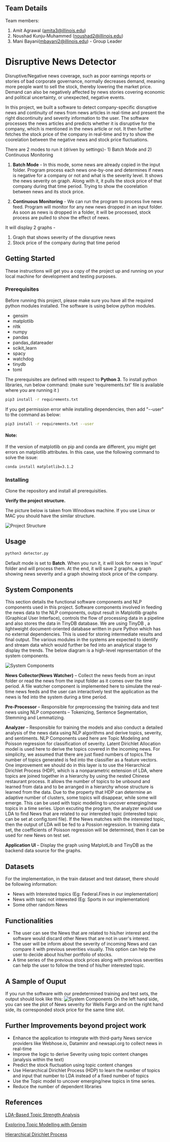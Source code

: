 ## Team Details

Team members:
1)	Amit Agrawal (amita3@illinois.edu)
2)	Noushad Kunju-Muhammed (noushad2@illinois.edu)
3)	Mani Bayani(mbayani2@illinois.edu) - Group Leader

# Disruptive News Detector

Disruptive/Negative news coverage, such as poor earnings reports or stories of bad corporate governance, normally decreases demand, meaning more people want to sell the stock, thereby lowering the market price. Demand can also be negatively affected by news stories covering economic and political uncertainty, or unexpected, negative events.

In this project, we built a software to detect company-specific disruptive news and continuity of news from news articles in real-time and present the right discontinuity and severity information to the user. The software processes the news articles and predicts whether it is disruptive for the company, which is mentioned in the news article or not. It then further fetches the stock price of the company in real-time and try to show the coorelation between the negative news and stock price fluctuations. 

There are 2 modes to run it (driven by settings)- 1) Batch Mode and 2) Continuous Monitoring

1) **Batch Mode** - In this mode, some news are already copied in the input folder. Program process each news one-by-one and determines if news is negative for a company or not and what is the severity level. It shows the news severity on graph. Along with it, it pulls the stock price of that company during that time period. Trying to show the coorelation between news and its stock price.

2) **Continuous Monitoring** - We can run the program to process live news feed. Program will monitor for any new news dropped in an input folder. As soon as news is dropped in a folder, it will be processed, stock process are pulled to show the effect of news.

It will display 2 graphs - 
1) Graph that shows severity of the disruptive news 
2) Stock price of the company during that time period


## Getting Started

These instructions will get you a copy of the project up and running on your local machine for development and testing purposes. 


### Prerequisites
Before running this project, please make sure you have all the required python modules installed.
The software is using below python modules.
* gensim
* matplotlib
* nltk
* numpy
* pandas
* pandas_datareader
* scikit_learn
* spacy
* watchdog
* tinydb
* toml

The prerequisites are defined with respect to **Python 3**. To install python libraries, run below command:
(make sure 'requirements.txt' file is available where you are running it )

```bash
pip3 install -r requirements.txt
```

If you get permission error while installing dependencies, then add "--user" to the command as below:
```bash
pip3 install -r requirements.txt --user
```
#### Note:
If the version of matplotlib on pip and conda are different, you might get errors on matplotlib attributes. In this case, use the following command to solve the issue:
```bash
conda install matplotlib=3.1.2
```

### Installing
Clone the repository and install all prerequisities.

**Verify the project structure.** 

The picture below is taken from Winodows machine. If you use Linux or MAC you should have the similar structure.


![Project Structure](docs/projectstructure.JPG )

## Usage

```python
python3 detector.py
```
Default mode is set to **Batch**. When you run it, it will look for news in 'input' folder and will process them. At the end, it will save 2 graphs, a graph showing news severity and a graph showing stock price of the company. 


## System Components

This section details the functional software components and NLP components used in this project. Software components involved in feeding the news data to the NLP components, output result in Matplotlib graphs (Graphical User Interface), controls the flow of processing data in a pipeline and also stores the data in TinyDB database. We are using TinyDB , a lightweight document-oriented database written in pure Python which has no external dependencies. This is used for storing intermediate results and final output. The various modules in the systems are expected to identify and stream data which would further be fed into an analytical stage to display the trends. The below diagram is a high-level representation of the system components.

![System Components](docs/SystemArchitecture.JPG )



**News Collector(News Watcher)** – Collect the news feeds from an input folder or read the news from the input folder as it comes over the time period. A file watcher component is implemented here to simulate the real-time news feeds and the user can interactively test the application as the news is fed into the system during a time period.

**Pre-Processor** – Responsible for preprocessing the training data and test news using NLP components – Tokenizing, Sentence Segmentation, Stemming and Lemmatizing. 

**Analyzer** – Responsible for training the models and also conduct a detailed analysis of the news data using NLP algorithms and derive topics, severity, and sentiments. NLP Components used here are Topic Modeling and Poisson regression for classification of severity. Latent Dirichlet Allocation model is used here to derive the topics covered in the incoming news. For simplicity, we assumed that there are just fixed numbers of topics.The number of topics generated is fed into the classifier as a feature vectors. One improvement we should do in this layer is to use the Hierarchical Dirichlet Process (HDP), which is a nonparametric extension of LDA, where topics are joined together in a hierarchy by using the nested Chinese restaurant process. It allows the number of topics to be unbound and learned from data and to be arranged in a hierarchy whose structure is learned from the data. Due to the property that HDP can determine an adaptive number of clusters, some topics will disappear, while some will emerge. This can be used with topic modeling to uncover emerging/new topics in a time series.
Upon excuting the program, the analyzer would use LDA to find News that are related to our interested topic (interested topic can be set at config.toml file). If the News matches with the interested topic, then the output of LDA will be fed to a Possion regression. In training data set, the coefficients of Poisson regression will be determined, then it can be used for new News on test set.


**Application UI** – Display the graph using MatplotLib and TinyDB as the backend data source for the graphs.

## Datasets
For the implementation, in the train dataset and test dataset, there should be following information:
* News with Interested topics (Eg: Federal.Fines in our implementation)
* News with topic not interested (Eg: Sports in our implementation)
* Some other random News

## Functionalities
* The user can see the News that are related to his/her interest and the software would discard other News that are not in user's interest. 
* The user will be inform about the severity of incoming News and can compare it with previous severities visually. This option can help the user to decide about his/her portfolio of stocks.
* A time series of the previous stock prices along with previous severities can help the user to follow the trend of his/her interested topic. 

## A Sample of Ouput
If you run the software with our predetermined training and test sets, the output should look like this:
![System Components](docs/output.JPG )
On the left hand side, you can see the plot of News severity for Wells Fargo and on the right hand side, its corresponded stock price for the same time slot.
## Further Improvements beyond project work
* Enhance the application to integrate with third-party News service providers like Webhose.io, Dataminr and newsapi.org  to collect news in real-time 
* Improve the logic to derive Severity using topic content changes (analysis within the text)
* Predict the stock fluctuation using topic content changes
* Use Hierarchical Dirichlet Process (HDP) to learn the number of topics and input that number to LDA instead of a fixed number of topics
* Use the Topic model to uncover emerging/new topics in time series.
* Reduce the number of dependent libraries


## References
[LDA-Based Topic Strength Analysis](https://cai.type.sk/content/2017/6/lda-based-topic-strength-analysis/)

[Exploring Topic Modelling with Gensim ](https://medium.com/@oyewusiwuraola/exploring-topic-modelling-with-gensim-on-the-essential-science-indicators-journals-list-1dc4d9f96d9c)

[Hierarchical Dirichlet Process](https://radimrehurek.com/gensim/models/hdpmodel.html)
